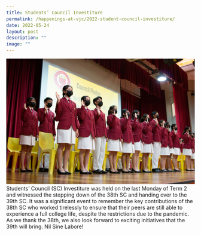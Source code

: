```yaml
---
title: Students’ Council Investiture
permalink: /happenings-at-vjc/2022-student-council-investiture/
date: 2022-05-24
layout: post
description: ""
image: ""
---
```




![](/images/Happening%20at%20VJC/2022%2013%20SC%20Invest.jpg)
Students’ Council (SC) Investiture was held on the last Monday of Term 2 and witnessed the stepping down of the 38th SC and handing over to the 39th SC. It was a significant event to remember the key contributions of the 38th SC who worked tirelessly to ensure that their peers are still able to experience a full college life, despite the restrictions due to the pandemic. As we thank the 38th, we also look forward to exciting initiatives that the 39th will bring. Nil Sine Labore!